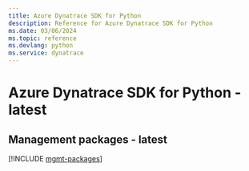 ```yaml
---
title: Azure Dynatrace SDK for Python
description: Reference for Azure Dynatrace SDK for Python
ms.date: 03/06/2024
ms.topic: reference
ms.devlang: python
ms.service: dynatrace
---
```

# Azure Dynatrace SDK for Python - latest

## Management packages - latest
[!INCLUDE [mgmt-packages](dynatrace-mgmt-index.md)]